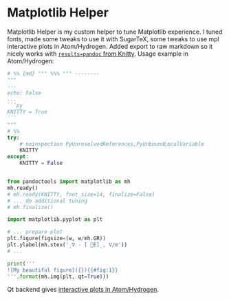 # Matplotlib Helper

Matplotlib Helper is my custom helper to tune Matplotlib experience. I tuned fonts, made some tweaks to use it with SugarTeX, some tweaks to use mpl interactive plots in Atom/Hydrogen. Added export to raw markdown so it nicely works with [`results=pandoc` from Knitty](https://github.com/kiwi0fruit/knitty/blob/master/knitty.md#22-results-pandoc-chunk-option). Usage example in Atom/Hydrogen:

`````py
# %% {md} """ %%% """ --------
"""
---
echo: False
...
```py
KNITTY = True
```
"""
# %%
try:
    # noinspection PyUnresolvedReferences,PyUnboundLocalVariable
    KNITTY
except:
    KNITTY = False


from pandoctools import matplotlib as mh
mh.ready()
# mh.ready(KNITTY, font_size=14, finalize=False)
# ... do additional tuning
# mh.finalize()

import matplotlib.pyplot as plt

# ... prepare plot
plt.figure(figsize=(w, w/mh.GR))
plt.ylabel(mh.stex('ˎ∇ ⋅ [ ⃗E]ˎ, V/m'))
# ...

print('''
![My beautiful figure]({}){{#fig:1}}
'''.format(mh.img(plt, qt=True)))
`````
Qt backend gives [interactive plots in Atom/Hydrogen](https://nteract.gitbooks.io/hydrogen/docs/Usage/Examples.html#interactive-plots-using-matplotlib).
